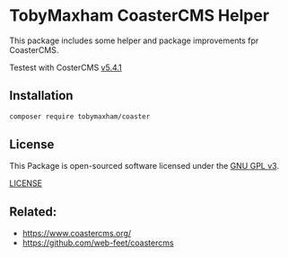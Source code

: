 # TobyMaxham CoasterCMS Helper

This package includes some helper and package improvements fpr CoasterCMS.

Testest with CosterCMS [v5.4.1](https://github.com/Web-Feet/coastercms/tree/v5.4.1)

## Installation
```sh
composer require tobymaxham/coaster
```


## License

This Package is open-sourced software licensed under the [GNU GPL v3](http://www.gnu.org/licenses/gpl-3.0.en.html).

[LICENSE](LICENSE.md)


## Related:
- https://www.coastercms.org/
- https://github.com/web-feet/coastercms
